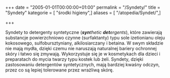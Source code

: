 +++
date = "2005-01-01T00:00:00+01:00"
permalink = "/Syndety/"
title = "Syndety"
kategorie = [ "środki higieny",]
aliases = [ "/atopedia/Syndet/",]

+++

Syndety to detergenty syntetyczne (***syn**thetic **det**ergents*), które zawierają substancje powierzchniowo czynne (surfaktanty) typu sole izetionianu oleju kokosowego, sulfobursztyniany, alkilosiarczany i betaina. W swym składzie nie mają mydła, dzięki czemu nie naruszają naturalnej bariery ochronnej skóry i łatwo się zmywają. Wykorzystuje się je w kosmetykach dla dzieci i preparatach do mycia twarzy typu kostek lub żeli. Syndety, dzięki zastosowaniu detergentów syntetycznych, mają bardziej kwaśny odczyn, przez co są lepiej tolerowane przez wrażliwą skórę.
